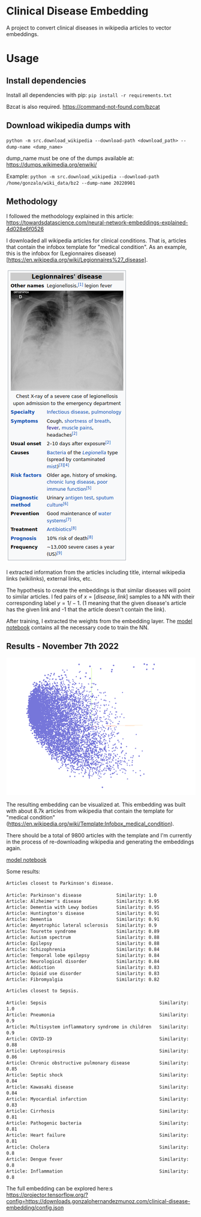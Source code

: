 # Clinical Disease Embedding
A project to convert clinical diseases in wikipedia articles to vector embeddings.

# Usage

## Install dependencies

Install all dependencies with pip:
`pip install -r requirements.txt`

Bzcat is also required. https://command-not-found.com/bzcat

## Download wikipedia dumps with

`python -m src.download_wikipedia --download-path <download_path> --dump-name <dump_name>`

dump_name must be one of the dumps available at: https://dumps.wikimedia.org/enwiki/

Example:
`python -m src.download_wikipedia --download-path /home/gonzalo/wiki_data/bz2 --dump-name 20220901`

## Methodology

I followed the methodology explained in this article:
https://towardsdatascience.com/neural-network-embeddings-explained-4d028e6f0526

I downloaded all wikipedia articles for clinical conditions. That is, articles that contain the infobox template for "medical condition". As an example, this is the infobox for (Legionnaires disease)[https://en.wikipedia.org/wiki/Legionnaires%27_disease].

![Medical condition example](data/img/legionnaires_disease.png "Medical condition example")

I extracted information from the articles including title, internal wikipedia links (wikilinks), external links, etc.

The hypothesis to create the embeddings is that similar diseases will point to similar articles. I fed pairs of $x=[disease, link]$ samples to a NN with their corresponding label $y=1/-1$. (1 meaning that the given disease's article has the given link and -1 that the article doesn't contain the link).

After training, I extracted the weights from the embedding layer. The [model notebook](src/notebooks/model.ipynb) contains all the necessary code to train the NN.
## Results - November 7th 2022

![Embedding](data/img/preview.png "Embedding")

The resulting embedding can be visualized at. This embedding was built with about 8.7k articles from wikipedia that contain the template for "medical condition" (https://en.wikipedia.org/wiki/Template:Infobox_medical_condition).

There should be a total of 9800 articles with the template and I'm currently in the process of re-downloading wikipedia and generating the embeddings again.

[model notebook](src/notebooks/model.ipynb)

Some results:

```
Articles closest to Parkinson's disease.

Article: Parkinson's disease             Similarity: 1.0
Article: Alzheimer's disease             Similarity: 0.95
Article: Dementia with Lewy bodies       Similarity: 0.95
Article: Huntington's disease            Similarity: 0.91
Article: Dementia                        Similarity: 0.91
Article: Amyotrophic lateral sclerosis   Similarity: 0.9
Article: Tourette syndrome               Similarity: 0.89
Article: Autism spectrum                 Similarity: 0.88
Article: Epilepsy                        Similarity: 0.88
Article: Schizophrenia                   Similarity: 0.84
Article: Temporal lobe epilepsy          Similarity: 0.84
Article: Neurological disorder           Similarity: 0.84
Article: Addiction                       Similarity: 0.83
Article: Opioid use disorder             Similarity: 0.83
Article: Fibromyalgia                    Similarity: 0.82

```

```
Articles closest to Sepsis.

Article: Sepsis                                          Similarity: 1.0
Article: Pneumonia                                       Similarity: 0.9
Article: Multisystem inflammatory syndrome in children   Similarity: 0.9
Article: COVID-19                                        Similarity: 0.88
Article: Leptospirosis                                   Similarity: 0.86
Article: Chronic obstructive pulmonary disease           Similarity: 0.85
Article: Septic shock                                    Similarity: 0.84
Article: Kawasaki disease                                Similarity: 0.84
Article: Myocardial infarction                           Similarity: 0.83
Article: Cirrhosis                                       Similarity: 0.81
Article: Pathogenic bacteria                             Similarity: 0.81
Article: Heart failure                                   Similarity: 0.81
Article: Cholera                                         Similarity: 0.8
Article: Dengue fever                                    Similarity: 0.8
Article: Inflammation                                    Similarity: 0.8

```

The full embedding can be explored here:s
https://projector.tensorflow.org/?config=https://downloads.gonzalohernandezmunoz.com/clinical-disease-embedding/config.json